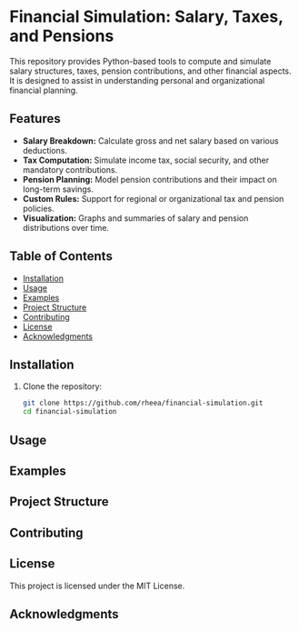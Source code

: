 # Financial Simulation: Salary, Taxes, and Pensions

This repository provides Python-based tools to compute and simulate salary structures, taxes, pension contributions, and other financial aspects. It is designed to assist in understanding personal and organizational financial planning.

## Features

- **Salary Breakdown:** Calculate gross and net salary based on various deductions.
- **Tax Computation:** Simulate income tax, social security, and other mandatory contributions.
- **Pension Planning:** Model pension contributions and their impact on long-term savings.
- **Custom Rules:** Support for regional or organizational tax and pension policies.
- **Visualization:** Graphs and summaries of salary and pension distributions over time.

## Table of Contents

- [Installation](#installation)
- [Usage](#usage)
- [Examples](#examples)
- [Project Structure](#project-structure)
- [Contributing](#contributing)
- [License](#license)
- [Acknowledgments](#acknowledgments)

## Installation

1. Clone the repository:
   ```bash
   git clone https://github.com/rheea/financial-simulation.git
   cd financial-simulation

## Usage

## Examples

## Project Structure

## Contributing

## License
This project is licensed under the MIT License.


## Acknowledgments


